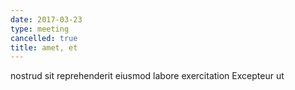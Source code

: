 ```yaml
---
date: 2017-03-23
type: meeting
cancelled: true
title: amet, et
---
```

nostrud sit reprehenderit eiusmod labore exercitation Excepteur ut